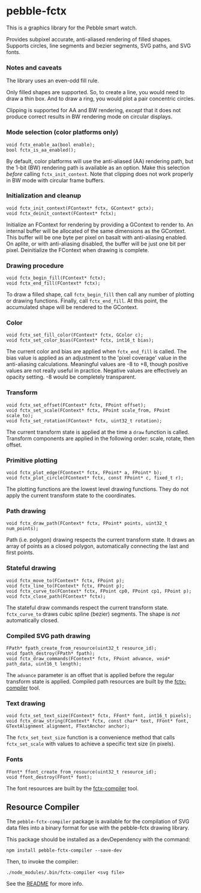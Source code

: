 # pebble-fctx

This is a graphics library for the Pebble smart watch.

Provides subpixel accurate, anti-aliased rendering of filled shapes.  Supports circles, line segments and bezier segments, SVG paths, and SVG fonts.

### Notes and caveats

The library uses an even-odd fill rule.

Only filled shapes are supported.  So, to create a line, you would need to draw a thin box.  And to draw a ring, you would plot a pair concentric circles.

Clipping is supported for AA and BW rendering, *except* that it does not produce correct results in BW rendering mode on circular displays.

### Mode selection (color platforms only)
    void fctx_enable_aa(bool enable);
    bool fctx_is_aa_enabled();

By default, color platforms will use the anti-aliased (AA) rendering path, but the 1-bit (BW) rendering path is available as an option.  Make this selection *before* calling `fctx_init_context`.  Note that clipping does not work properly in BW mode with circular frame buffers.

### Initialization and cleanup
    void fctx_init_context(FContext* fctx, GContext* gctx);
    void fctx_deinit_context(FContext* fctx);

Initialize an FContext for rendering by providing a GContext to render to.  An internal buffer will be allocated of the same dimensions as the GContext.  This buffer will be one byte per pixel on basalt with anti-aliasing enabled.  On aplite, or with anti-aliasing disabled, the buffer will be just one bit per pixel.
Deinitialize the FContext when drawing is complete.

### Drawing procedure
    void fctx_begin_fill(FContext* fctx);
    void fctx_end_fill(FContext* fctx);

To draw a filled shape, call `fctx_begin_fill` then call any number of plotting or drawing functions.  Finally, call `fctx_end_fill`.  At this point, the accumulated shape will be rendered to the GContext.

### Color
    void fctx_set_fill_color(FContext* fctx, GColor c);
    void fctx_set_color_bias(FContext* fctx, int16_t bias);

The current color and bias are applied when `fctx_end_fill` is called.  The bias value is applied as an adjustment to the 'pixel coverage' value in the anti-aliasing calculations.  Meaningful values are -8 to +8, though positive values are not really useful in practice.  Negative values are effectively an opacity setting.  -8 would be completely transparent.

### Transform
    void fctx_set_offset(FContext* fctx, FPoint offset);
    void fctx_set_scale(FContext* fctx, FPoint scale_from, FPoint scale_to);
    void fctx_set_rotation(FContext* fctx, uint32_t rotation);

The current transform state is applied at the time a `draw` function is called.  Transform components are applied in the following order:  scale, rotate, then offset.

### Primitive plotting
    void fctx_plot_edge(FContext* fctx, FPoint* a, FPoint* b);
    void fctx_plot_circle(FContext* fctx, const FPoint* c, fixed_t r);

The plotting functions are the lowest level drawing functions.  They do not apply the current transform state to the coordinates.

### Path drawing
    void fctx_draw_path(FContext* fctx, FPoint* points, uint32_t num_points);

Path (i.e. polygon) drawing respects the current transform state.  It draws an array of points as a closed polygon, automatically connecting the last and first points.

### Stateful drawing
    void fctx_move_to(FContext* fctx, FPoint p);
    void fctx_line_to(FContext* fctx, FPoint p);
    void fctx_curve_to(FContext* fctx, FPoint cp0, FPoint cp1, FPoint p);
    void fctx_close_path(FContext* fctx);

The stateful draw commands respect the current transform state.  `fctx_curve_to` draws cubic spline (bezier) segments.  The shape is *not* automatically closed.

### Compiled SVG path drawing
    FPath* fpath_create_from_resource(uint32_t resource_id);
    void fpath_destroy(FPath* fpath);
    void fctx_draw_commands(FContext* fctx, FPoint advance, void* path_data, uint16_t length);

The `advance` parameter is an offset that is applied before the regular transform state is applied.
Compiled path resources are built by the [fctx-compiler](#resource-compiler) tool.

### Text drawing
    void fctx_set_text_size(FContext* fctx, FFont* font, int16_t pixels);
    void fctx_draw_string(FContext* fctx, const char* text, FFont* font, GTextAlignment alignment, FTextAnchor anchor);

The `fctx_set_text_size` function is a convenience method that calls `fctx_set_scale` with values to achieve a specific text size (in pixels).

### Fonts
    FFont* ffont_create_from_resource(uint32_t resource_id);
    void ffont_destroy(FFont* font);

The font resources are built by the [fctx-compiler](#resource-compiler) tool.

## Resource Compiler

The `pebble-fctx-compiler` package is available for the compilation of SVG data files into a binary format for use with the pebble-fctx drawing library.

This package should be installed as a devDependency with the command:

    npm install pebble-fctx-compiler --save-dev

Then, to invoke the compiler:

    ./node_modules/.bin/fctx-compiler <svg file>

See the [README](https://github.com/jrmobley/pebble-fctx-compiler) for more info.
